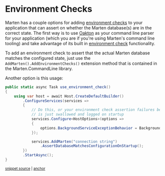 # Environment Checks

Marten has a couple options for adding [environment checks](https://jeremydmiller.com/2019/10/01/environment-checks-and-better-command-line-abilities-for-your-net-core-application/) to your application that can assert on whether the Marten database(s)
are in the correct state. The first way is to use [Oakton](https://jasperfx.github.io/oakton) as your command line parser for your application (which you are if you're using Marten's command line tooling) and take advantage
of its built in [environment check](https://jasperfx.github.io/oakton/documentation/hostbuilder/environment/) functionality.

To add an environment check to assert that the actual Marten database matches the configured state, just use the `AddMarten().AddEnvironmentChecks()` extension method that is contained in the Marten.CommandLine library.

Another option is this usage:

<!-- snippet: sample_use_environment_check_in_hosted_service -->
<a id='snippet-sample_use_environment_check_in_hosted_service'></a>
```cs
public static async Task use_environment_check()
{
    using var host = await Host.CreateDefaultBuilder()
        .ConfigureServices(services =>
        {
            // Do this, or your environment check assertion failures below
            // is just swallowed and logged on startup
            services.Configure<HostOptions>(options =>
            {
                options.BackgroundServiceExceptionBehavior = BackgroundServiceExceptionBehavior.StopHost;
            });

            services.AddMarten("connection string")
                .AssertDatabaseMatchesConfigurationOnStartup();
        })
        .StartAsync();
}
```
<sup><a href='https://github.com/JasperFx/marten/blob/master/src/CoreTests/Examples/EnvironmentChecks.cs#L10-L30' title='Snippet source file'>snippet source</a> | <a href='#snippet-sample_use_environment_check_in_hosted_service' title='Start of snippet'>anchor</a></sup>
<!-- endSnippet -->

